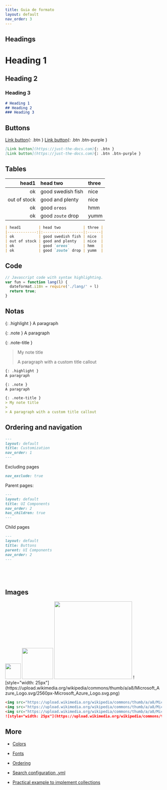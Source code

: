 ```yaml
---
title: Guia de formato
layout: default
nav_order: 3
---
```

## Headings


# Heading 1
## Heading 2
### Heading 3

```markdown
# Heading 1
## Heading 2
### Heading 3
```



## Buttons

[Link button](https://just-the-docs.com){: .btn }
[Link button](https://just-the-docs.com){: .btn .btn-purple }


```markdown
[Link button](https://just-the-docs.com){: .btn }
[Link button](https://just-the-docs.com){: .btn .btn-purple }
```

## Tables

| head1        | head two          | three |
|-------------:|:------------------|:------|
| ok           | good swedish fish | nice  |
| out of stock | good and plenty   | nice  |
| ok           | good `oreos`      | hmm   |
| ok           | good `zoute` drop | yumm  |


```markdown
| head1        | head two          | three |
|-------------:|:------------------|:------|
| ok           | good swedish fish | nice  |
| out of stock | good and plenty   | nice  |
| ok           | good `oreos`      | hmm   |
| ok           | good `zoute` drop | yumm  |
```

## Code


```js
// Javascript code with syntax highlighting.
var fun = function lang(l) {
  dateformat.i18n = require('./lang/' + l)
  return true;
}
```


## Notas

{: .highlight }
A paragraph

{: .note }
A paragraph

{: .note-title }
> My note title
> 
> A paragraph with a custom title callout


```markdown
{: .highlight }
A paragraph

{: .note }
A paragraph

{: .note-title }
> My note title
> 
> A paragraph with a custom title callout

```

## Ordering and navigation
```markdown
---
layout: default
title: Customization
nav_order: 1
---
```

Excluding pages
```markdown
nav_exclude: true
```

Parent pages:

```markdown
---
layout: default
title: UI Components
nav_order: 2
has_children: true
---
```

Child pages
```markdown
---
layout: default
title: Buttons
parent: UI Components
nav_order: 2
---
```


```markdown
```

```markdown
```

```markdown
```

```markdown
```

## Images

<img src="https://upload.wikimedia.org/wikipedia/commons/thumb/a/a8/Microsoft_Azure_Logo.svg/2560px-Microsoft_Azure_Logo.svg.png" style="width: 50px">
<img src="https://upload.wikimedia.org/wikipedia/commons/thumb/a/a8/Microsoft_Azure_Logo.svg/2560px-Microsoft_Azure_Logo.svg.png" style="width: 100px">
<img src="https://upload.wikimedia.org/wikipedia/commons/thumb/a/a8/Microsoft_Azure_Logo.svg/2560px-Microsoft_Azure_Logo.svg.png" style="width: 250px">
![style="width: 25px"](https://upload.wikimedia.org/wikipedia/commons/thumb/a/a8/Microsoft_Azure_Logo.svg/2560px-Microsoft_Azure_Logo.svg.png)


```markdown
<img src="https://upload.wikimedia.org/wikipedia/commons/thumb/a/a8/Microsoft_Azure_Logo.svg/2560px-Microsoft_Azure_Logo.svg.png" style="width: 50px">
<img src="https://upload.wikimedia.org/wikipedia/commons/thumb/a/a8/Microsoft_Azure_Logo.svg/2560px-Microsoft_Azure_Logo.svg.png" style="width: 100px">
<img src="https://upload.wikimedia.org/wikipedia/commons/thumb/a/a8/Microsoft_Azure_Logo.svg/2560px-Microsoft_Azure_Logo.svg.png" style="width: 250px">
![style="width: 25px"](https://upload.wikimedia.org/wikipedia/commons/thumb/a/a8/Microsoft_Azure_Logo.svg/2560px-Microsoft_Azure_Logo.svg.png)
```


## More

- [Colors](https://just-the-docs.com/docs/utilities/color/)
- [Fonts](https://just-the-docs.com/docs/utilities/typography/)
- [Ordering](https://just-the-docs.com/docs/navigation-structure/)

- [Search configuration .yml](https://just-the-docs.com/docs/search/)
- [Practical example to implement collections](https://pdmosses.github.io/just-the-docs/)
